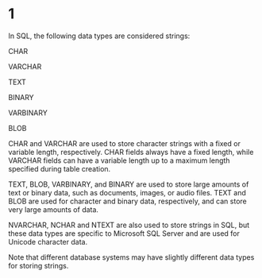 
# 1
In SQL, the following data types are considered strings:

CHAR

VARCHAR

TEXT

BINARY

VARBINARY

BLOB

CHAR and VARCHAR are used to store character strings with a fixed or variable length, respectively. CHAR fields always have a fixed length, while VARCHAR fields can have a variable length up to a maximum length specified during table creation.

TEXT, BLOB, VARBINARY, and BINARY are used to store large amounts of text or binary data, such as documents, images, or audio files. TEXT and BLOB are used for character and binary data, respectively, and can store very large amounts of data.

NVARCHAR, NCHAR and NTEXT are also used to store strings in SQL, but these data types are specific to Microsoft SQL Server and are used for Unicode character data.

Note that different database systems may have slightly different data types for storing strings.